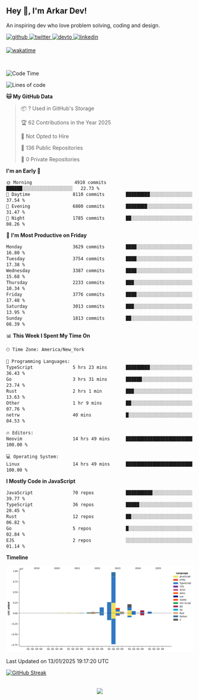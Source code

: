 ## Hey 👋, I'm Arkar Dev!  

An inspiring dev who love problem solving, coding and design.

<a href="https://github.com/Riley1101" target="_blank">
<img src=https://img.shields.io/badge/github-%2324292e.svg?&style=for-the-badge&logo=github&logoColor=white alt=github style="margin-bottom: 5px;" />
</a>
<a href="https://twitter.com/arkardev" target="_blank">
<img src=https://img.shields.io/badge/twitter-%2300acee.svg?&style=for-the-badge&logo=twitter&logoColor=white alt=twitter style="margin-bottom: 5px;" />
</a>
<a href="https://dev.to/riley1101" target="_blank">
<img src=https://img.shields.io/badge/dev.to-%2308090A.svg?&style=for-the-badge&logo=dev.to&logoColor=white alt=devto style="margin-bottom: 5px;" />
</a>
<a href="https://linkedin.com/in/arkar-kaung-myat" target="_blank">
<img src=https://img.shields.io/badge/linkedin-%231E77B5.svg?&style=for-the-badge&logo=linkedin&logoColor=white alt=linkedin style="margin-bottom: 5px;" />
</a>
  
[![wakatime](https://wakatime.com/badge/user/cf23b6e3-75f8-4c04-b0e3-273191c8d2ec.svg)](https://wakatime.com/@cf23b6e3-75f8-4c04-b0e3-273191c8d2ec)

<br/>

<!--START_SECTION:waka-->
![Code Time](http://img.shields.io/badge/Code%20Time-1%2C245%20hrs%2012%20mins-blue)

![Lines of code](https://img.shields.io/badge/From%20Hello%20World%20I%27ve%20Written-20.0%20million%20lines%20of%20code-blue)

**🐱 My GitHub Data** 

> 📦 ? Used in GitHub's Storage 
 > 
> 🏆 62 Contributions in the Year 2025
 > 
> 🚫 Not Opted to Hire
 > 
> 📜 136 Public Repositories 
 > 
> 🔑 0 Private Repositories 
 > 
**I'm an Early 🐤** 

```text
🌞 Morning                4910 commits        ██████░░░░░░░░░░░░░░░░░░░   22.73 % 
🌆 Daytime                8110 commits        █████████░░░░░░░░░░░░░░░░   37.54 % 
🌃 Evening                6800 commits        ████████░░░░░░░░░░░░░░░░░   31.47 % 
🌙 Night                  1785 commits        ██░░░░░░░░░░░░░░░░░░░░░░░   08.26 % 
```
📅 **I'm Most Productive on Friday** 

```text
Monday                   3629 commits        ████░░░░░░░░░░░░░░░░░░░░░   16.80 % 
Tuesday                  3754 commits        ████░░░░░░░░░░░░░░░░░░░░░   17.38 % 
Wednesday                3387 commits        ████░░░░░░░░░░░░░░░░░░░░░   15.68 % 
Thursday                 2233 commits        ███░░░░░░░░░░░░░░░░░░░░░░   10.34 % 
Friday                   3776 commits        ████░░░░░░░░░░░░░░░░░░░░░   17.48 % 
Saturday                 3013 commits        ███░░░░░░░░░░░░░░░░░░░░░░   13.95 % 
Sunday                   1813 commits        ██░░░░░░░░░░░░░░░░░░░░░░░   08.39 % 
```


📊 **This Week I Spent My Time On** 

```text
🕑︎ Time Zone: America/New_York

💬 Programming Languages: 
TypeScript               5 hrs 23 mins       █████████░░░░░░░░░░░░░░░░   36.43 % 
Go                       3 hrs 31 mins       ██████░░░░░░░░░░░░░░░░░░░   23.74 % 
Rust                     2 hrs 1 min         ███░░░░░░░░░░░░░░░░░░░░░░   13.63 % 
Other                    1 hr 9 mins         ██░░░░░░░░░░░░░░░░░░░░░░░   07.76 % 
netrw                    40 mins             █░░░░░░░░░░░░░░░░░░░░░░░░   04.53 % 

🔥 Editors: 
Neovim                   14 hrs 49 mins      █████████████████████████   100.00 % 

💻 Operating System: 
Linux                    14 hrs 49 mins      █████████████████████████   100.00 % 
```

**I Mostly Code in JavaScript** 

```text
JavaScript               70 repos            ██████████░░░░░░░░░░░░░░░   39.77 % 
TypeScript               36 repos            █████░░░░░░░░░░░░░░░░░░░░   20.45 % 
Rust                     12 repos            ██░░░░░░░░░░░░░░░░░░░░░░░   06.82 % 
Go                       5 repos             █░░░░░░░░░░░░░░░░░░░░░░░░   02.84 % 
EJS                      2 repos             ░░░░░░░░░░░░░░░░░░░░░░░░░   01.14 % 
```



**Timeline**

![Lines of Code chart](https://raw.githubusercontent.com/Riley1101/Riley1101/main/assets/bar_graph.png)


 Last Updated on 13/01/2025 19:17:20 UTC
<!--END_SECTION:waka-->

[![GitHub Streak](https://streak-stats.demolab.com?user=Riley1101)](https://git.io/streak-stats)
  
<br/>  
<div align="center">
<img src="https://komarev.com/ghpvc/?username=Riley1101&&style=flat-square" align="center" />
</div>  

